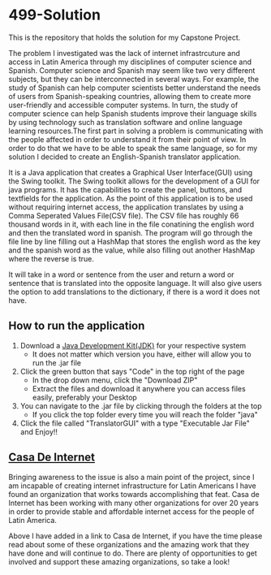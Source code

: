 # 499-Solution

  This is the repository that holds the solution for my Capstone Project. 
  
  The problem I investigated was the lack of internet infrastrcuture and access in Latin America through my disciplines of computer science and Spanish. Computer science and Spanish may seem like two very different subjects, but they can be interconnected in several ways. 
  For example, the study of Spanish can help computer scientists better understand the needs of users from Spanish-speaking countries, allowing them to create more user-friendly and accessible computer systems. In turn, the study of computer science can help Spanish students improve their language skills by using technology such as translation software and online language learning resources.The first part in solving a problem is communicating with the people affected in order to understand it from their point of view. In order to do that we have to be able to speak the same language, so for my solution I decided to create an English-Spanish translator application.
  

  It is a Java application that creates a Graphical User Interface(GUI) using the Swing toolkit. The Swing toolkit allows for the development of a GUI for java programs. 
  It has the capabilities to create the panel, buttons, and textfields for the application.
As the point of this application is to be used without requiring internet access, the application translates by using a Comma Seperated Values File(CSV     file).
The CSV file has roughly 66 thousand words in it, with each line in the file conatining the english word and then the translated word in spanish.
The program will go through the file line by line filling out a HashMap that stores the english word as the key and the spanish word as the value, while also filling out another HashMap where the reverse is true.

   It will take in a word or sentence from the user and return a word or sentence that is translated into the opposite language. It will also give users the option to add translations to the dictionary, if there is a word it does not have.  


  
## How to run the application

1. Download a [Java Development Kit(JDK)](https://www.oracle.com/java/technologies/downloads/) for your respective system
   - It does not matter which version you have, either will allow you to run the .jar file 
2. Click the green button that says "Code" in the top right of the page
   - In the drop down menu, click the "Download ZIP"
   - Extract the files and download it anywhere you can access files easily, preferably your Desktop
3. You can navigate to the .jar file by clicking through the folders at the top
   - If you click the top folder every time you will reach the folder "java"
4. Click the file called "TranslatorGUI" with a type "Executable Jar File" and Enjoy!!




## **[Casa De Internet](https://www.lacnic.net/629/2/lacnic/casa-de-internet)**

  Bringing awareness to the issue is also a main point of the project, since I am incapable of creating internet infrastructure for Latin Americans I have found an organization that works towards accomplishing that feat. Casa de Internet has been working with many other organizations for over 20 years in order to provide stable and affordable internet access for the people of Latin America.

  Above I have added in a link to Casa de Internet, if you have the time please read about some of these organizations and the amazing work that they have done and will continue to do. There are plenty of opportunities to get involved and support these amazing organizations, so take a look!

